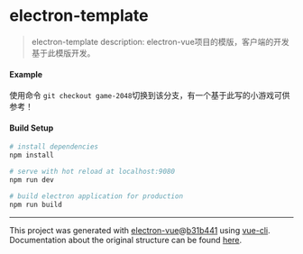 # electron-template

> electron-template
> description:
> electron-vue项目的模版，客户端的开发基于此模版开发。

#### Example
使用命令 `git checkout game-2048`切换到该分支，有一个基于此写的小游戏可供参考！

#### Build Setup

``` bash
# install dependencies
npm install

# serve with hot reload at localhost:9080
npm run dev

# build electron application for production
npm run build


```

---

This project was generated with [electron-vue](https://github.com/SimulatedGREG/electron-vue)@[b31b441](https://github.com/SimulatedGREG/electron-vue/tree/b31b44123ad42acac12337c4955df4ead853f0df) using [vue-cli](https://github.com/vuejs/vue-cli). Documentation about the original structure can be found [here](https://simulatedgreg.gitbooks.io/electron-vue/content/index.html).
